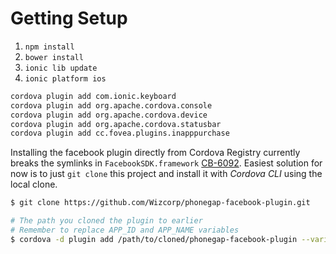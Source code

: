 # Getting Setup
1. `npm install`
2. `bower install`
3. `ionic lib update`
3. `ionic platform ios`

```bash
cordova plugin add com.ionic.keyboard
cordova plugin add org.apache.cordova.console
cordova plugin add org.apache.cordova.device
cordova plugin add org.apache.cordova.statusbar
cordova plugin add cc.fovea.plugins.inapppurchase
```

Installing the facebook plugin directly from Cordova Registry currently breaks the symlinks in `FacebookSDK.framework` [CB-6092](https://issues.apache.org/jira/browse/CB-6092). Easiest solution for now is to just `git clone` this project and install it with *Cordova CLI* using the local clone.
```sh
$ git clone https://github.com/Wizcorp/phonegap-facebook-plugin.git
```

```sh
# The path you cloned the plugin to earlier
# Remember to replace APP_ID and APP_NAME variables
$ cordova -d plugin add /path/to/cloned/phonegap-facebook-plugin --variable APP_ID=870753449624866 --variable APP_NAME="Parenting Academy"
```
